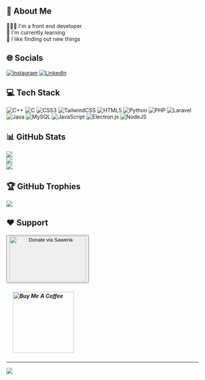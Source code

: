 ## 💫 About Me
👨🏻‍💻 I'm a front end developer<br>🌱 I'm currently learning<br>🔭 I like finding out new things


## 🌐 Socials
[![Instagram](https://img.shields.io/badge/Instagram-%23E4405F.svg?logo=Instagram&logoColor=white)](https://instagram.com/fal.hnf) [![LinkedIn](https://img.shields.io/badge/LinkedIn-%230077B5.svg?logo=linkedin&logoColor=white)](https://www.linkedin.com/in/naufal-hanif-4a17a3315) 

## 💻 Tech Stack
![C++](https://img.shields.io/badge/c++-%2300599C.svg?style=for-the-badge&logo=c%2B%2B&logoColor=white) ![C](https://img.shields.io/badge/c-%2300599C.svg?style=for-the-badge&logo=c&logoColor=white) ![CSS3](https://img.shields.io/badge/css3-%231572B6.svg?style=for-the-badge&logo=css3&logoColor=white) ![TailwindCSS](https://img.shields.io/badge/tailwindcss-%2338B2AC.svg?style=for-the-badge&logo=tailwind-css&logoColor=white) ![HTML5](https://img.shields.io/badge/html5-%23E34F26.svg?style=for-the-badge&logo=html5&logoColor=white) ![Python](https://img.shields.io/badge/python-3670A0?style=for-the-badge&logo=python&logoColor=ffdd54) ![PHP](https://img.shields.io/badge/php-%23777BB4.svg?style=for-the-badge&logo=php&logoColor=white) ![Laravel](https://img.shields.io/badge/laravel-%23FF2D20.svg?style=for-the-badge&logo=laravel&logoColor=white) ![Java](https://img.shields.io/badge/java-%23ED8B00.svg?style=for-the-badge&logo=openjdk&logoColor=white) ![MySQL](https://img.shields.io/badge/mysql-4479A1.svg?style=for-the-badge&logo=mysql&logoColor=white) ![JavaScript](https://img.shields.io/badge/javascript-%23323330.svg?style=for-the-badge&logo=javascript&logoColor=%23F7DF1E) ![Electron.js](https://img.shields.io/badge/Electron-191970?style=for-the-badge&logo=Electron&logoColor=white) ![NodeJS](https://img.shields.io/badge/node.js-6DA55F?style=for-the-badge&logo=node.js&logoColor=white)

## 📊 GitHub Stats
![](https://github-readme-stats.vercel.app/api?username=naufalhanif25&theme=default&hide_border=false&include_all_commits=false&count_private=false)<br/>
![](https://github-readme-streak-stats.herokuapp.com/?user=naufalhanif25&theme=default&hide_border=false)<br/>
![](https://github-readme-stats.vercel.app/api/top-langs/?username=naufalhanif25&theme=default&hide_border=false&include_all_commits=false&count_private=false&layout=compact)

## 🏆 GitHub Trophies
![](https://github-profile-trophy.vercel.app/?username=naufalhanif25&theme=default&no-frame=false&no-bg=false&margin-w=4&row=1&column=4)

<!-- ### ✍️ Random Dev Quote
![](https://quotes-github-readme.vercel.app/api?type=vetical&theme=light)

### 🔝 Top Contributed Repo
![](https://github-contributor-stats.vercel.app/api?username=naufalhanif25&limit=5&theme=default&combine_all_yearly_contributions=true) -->

## ❤️ Support
<h5>
  <a href="https://saweria.co/minkudeveloper" target="_blank" style="justify: center;"> 
    <button>
      <img src="https://encrypted-tbn0.gstatic.com/images?q=tbn:ANd9GcR2n797tizOh5Lk4p0xeQsYjsVkW6mZ7uN4BipecBl7My2s4LFc-sU_MGhrz-mS4s5k6N8&usqp=CAU" alt="Donate via Saweria" style="width: 200px; height: 120px; vertical-align: middle;">
    </button> 
  </a>
</h5>
<h5>&nbsp;&nbsp;&nbsp;&nbsp;
  <a href="https://buymeacoffee.com/minkudev" target="_blank" style="justify: center;">
    <img src="https://img.shields.io/badge/Buy%20Me%20a%20Coffee-ffdd00?style=for-the-badge&logo=buy-me-a-coffee&logoColor=black" alt="Buy Me A Coffee" style="width: 160px; heigh: 64px; vertical-align: middle;" >
  </a>
</h5>

---
[![](https://visitcount.itsvg.in/api?id=naufalhanif25&icon=0&color=1)](https://visitcount.itsvg.in)

<!-- Proudly created with GPRM ( https://gprm.itsvg.in ) -->
